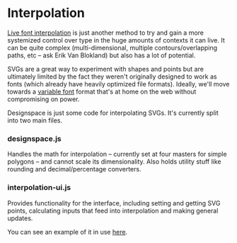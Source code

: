 # Interpolation
[Live font interpolation](http://alistapart.com/article/live-font-interpolation-on-the-web) is just another method to try and gain a more systemized control over type in the huge amounts of contexts it can live. It can be quite complex (multi-dimensional, multiple contours/overlapping paths, etc – ask Erik Van Blokland) but also has a lot of potential. 

SVGs are a great way to experiment with shapes and points but are ultimately limited by the fact they weren't originally designed to work as fonts (which already have heavily optimized file formats). Ideally, we'll move towards a [variable font](http://alistapart.com/blog/post/variable-fonts-for-responsive-design) format that's at home on the web without compromising on power.

Designspace is just some code for interpolating SVGs. It's currently split into two main files. 

### designspace.js
Handles the math for interpolation – currently set at four masters for simple polygons – and cannot scale its dimensionality. Also holds utility stuff like rounding and decimal/percentage converters.

### interpolation-ui.js
Provides functionality for the interface, including setting and getting SVG points, calculating inputs that feed into  interpolation and making general updates.

You can see an example of it in use [here](http://aetherpoint.com/lab/designspace/).
